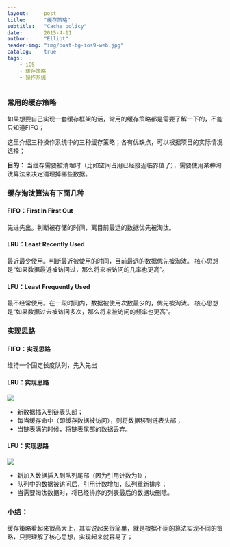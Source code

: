 ```yaml
---
layout:     post
title:      "缓存策略"
subtitle:   "Cache policy"
date:       2015-4-11
author:     "Elliot"
header-img: "img/post-bg-ios9-web.jpg"
catalog:    true
tags:
    - iOS
    - 缓存策略
    - 操作系统
---
```


### 常用的缓存策略

如果想要自己实现一套缓存框架的话，常用的缓存策略都是需要了解一下的，不能只知道FIFO；

这里介绍三种操作系统中的三种缓存策略；各有优缺点，可以根据项目的实际情况选择；

**目的：** 当缓存需要被清理时（比如空间占用已经接近临界值了），需要使用某种淘汰算法来决定清理掉哪些数据。

### 缓存淘汰算法有下面几种

#### FIFO：First In First Out
先进先出。判断被存储的时间，离目前最远的数据优先被淘汰。

#### LRU：Least Recently Used
最近最少使用。判断最近被使用的时间，目前最远的数据优先被淘汰。
核心思想是“如果数据最近被访问过，那么将来被访问的几率也更高”。

#### LFU：Least Frequently Used
最不经常使用。在一段时间内，数据被使用次数最少的，优先被淘汰。
核心思想是“如果数据过去被访问多次，那么将来被访问的频率也更高”。

### 实现思路

#### FIFO：实现思路

维持一个固定长度队列，先入先出

#### LRU：实现思路

<img src="https://Elliotsomething.GitHub.io/images/post-LRU.png">

- 新数据插入到链表头部；
- 每当缓存命中（即缓存数据被访问），则将数据移到链表头部；
- 当链表满的时候，将链表尾部的数据丢弃。

#### LFU：实现思路

<img src="https://Elliotsomething.GitHub.io/images/post-LFU.png">

- 新加入数据插入到队列尾部（因为引用计数为1）；
- 队列中的数据被访问后，引用计数增加，队列重新排序；
- 当需要淘汰数据时，将已经排序的列表最后的数据块删除。

### 小结：
缓存策略看起来很高大上，其实说起来很简单，就是根据不同的算法实现不同的策略，只要理解了核心思想，实现起来就容易了；
